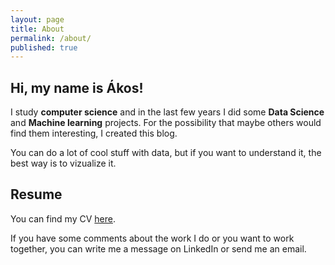 ```yaml
---
layout: page
title: About
permalink: /about/
published: true
---
```


## Hi, my name is **Ákos**!


I study **computer science** and in the last few years I did some **Data Science** and **Machine learning** projects. For the possibility that maybe others would find them interesting, I created this blog.

You can do a lot of cool stuff with data, but if you want to understand it, the best way is to vizualize it. 

## Resume

You can find my CV [here](https://drive.google.com/file/d/127NwepIJXHroid5-w3DR-3HtWfee4OlV/view). 

If you have some comments about the work I do or you want to work together, you can write me a message on LinkedIn or send me an email.

